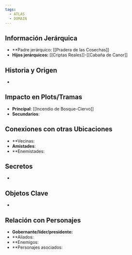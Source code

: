 ```yaml
---
tags:
  - ATLAS
  - DOMAIN
---
```

## Información Jerárquica
- **Padre jerárquico:  [[Pradera de las Cosechas]]
- **Hijos jerárquicos:** [[Criptas Reales]]-[[Cabaña de Canor]]

## Historia y Origen
- 

## Impacto en Plots/Tramas 
- **Principal**: [[Incendio de Bosque-Ciervo]]
- **Secundarios**:

## Conexiones con otras Ubicaciones
- **Vecinas:
- **Amistades**:
- **Enemistades:

## Secretos 
- 

## Objetos Clave
- 

## Relación con Personajes 
- **Gobernante/líder/presidente:**
- **Aliados: 
- **Enemigos: 
- **Personajes asociados: 